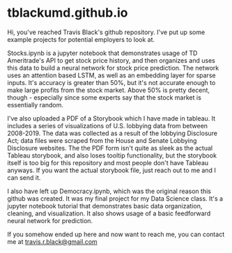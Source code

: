 # tblackumd.github.io
Hi, you've reached Travis Black's github repository.  I've put up some example projects for potential employers to look at.

Stocks.ipynb is a jupyter notebook that demonstrates usage of TD Ameritrade's API to get stock price history, and then organizes and uses this data to build a neural network for stock price prediction.  The network uses an attention based LSTM, as well as an embedding layer for sparse inputs.  It's accuracy is greater than 50%, but it's not accurate enough to make large profits from the stock market.  Above 50% is pretty decent, though - especially since some experts say that the stock market is essentially random.

I've also uploaded a PDF of a Storybook which I have made in tableau.  It includes a series of visualizations of U.S. lobbying data from between 2008-2019.  The data was collected as a result of the lobbying Disclosure Act; data files were scraped from the House and Senate Lobbying Disclosure websites.  The the PDF form isn't quite as sleek as the actual Tableau storybook, and also loses tooltip functionality, but the storybook itself is too big for this repository and most people don't have Tableau anyways.  If you want the actual storybook file, just reach out to me and I can send it.

I also have left up Democracy.ipynb, which was the original reason this github was created.  It was my final project for my Data Science class.  It's a jupyter notebook tutorial that demonstrates basic data organization, cleaning, and visualization.  It also shows usage of a basic feedforward neural network for prediction.

If you somehow ended up here and now want to reach me, you can contact me at travis.r.black@gmail.com
